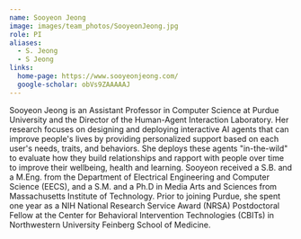 ```yaml
---
name: Sooyeon Jeong
image: images/team_photos/SooyeonJeong.jpg
role: PI
aliases:
  - S. Jeong
  - S Jeong
links:
  home-page: https://www.sooyeonjeong.com/
  google-scholar: obVs9ZAAAAAJ
---
```


Sooyeon Jeong is an Assistant Professor in Computer Science at Purdue University and the Director of the Human-Agent Interaction Laboratory. Her research focuses on designing and deploying interactive AI agents that can improve people's lives by providing personalized support based on each user's needs, traits, and behaviors. She deploys these agents "in-the-wild" to evaluate how they build relationships and rapport with people over time to improve their wellbeing, health and learning. Sooyeon received a S.B. and a M.Eng. from the Department of Electrical Engineering and Computer Science (EECS), and a S.M. and a Ph.D in Media Arts and Sciences from Massachusetts Institute of Technology. Prior to joining Purdue, she spent one year as a NIH National Research Service Award (NRSA) Postdoctoral Fellow at the Center for Behavioral Intervention Technologies (CBITs) in Northwestern University Feinberg School of Medicine.
